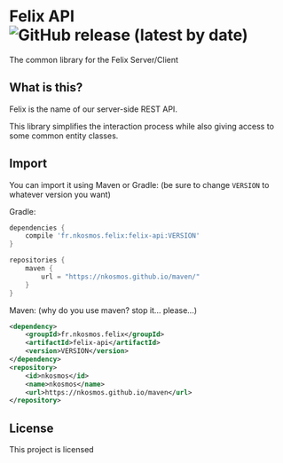 # Felix API ![GitHub release (latest by date)](https://img.shields.io/github/v/release/nKosmos/felix-api?style=flat-square)

The common library for the Felix Server/Client

## What is this?
Felix is the name of our server-side REST API.

This library simplifies the interaction process while also giving access to some common entity classes.

## Import
You can import it using Maven or Gradle: (be sure to change `VERSION` to whatever version you want)

Gradle:
```gradle
dependencies {
    compile 'fr.nkosmos.felix:felix-api:VERSION'
}

repositories {
    maven {
        url = "https://nkosmos.github.io/maven/"
    }
}
```

Maven: (why do you use maven? stop it... please...)
```xml
<dependency>
    <groupId>fr.nkosmos.felix</groupId>
    <artifactId>felix-api</artifactId>
    <version>VERSION</version>
</dependency>
<repository>
    <id>nkosmos</id>
    <name>nkosmos</name>
    <url>https://nkosmos.github.io/maven</url>
</repository>
```

## License
This project is licensed 